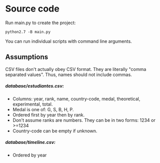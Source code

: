 # Source code
Run main.py to create the project:
```
python2.7 -B main.py
```

You can run individual scripts with command line arguments.

## Assumptions

CSV files don't actually obey CSV format. They are literally "comma separated values". Thus, names should not include commas.

##### database/estudiantes.csv:
* Columns: year, rank, name, country-code, medal, theoretical, experimental, total.
* Medal is one of: G, S, B, H, P.
* Ordered first by year then by rank.
* Don't assume ranks are numbers. They can be in two forms: 1234 or >=1234
* Country-code can be empty if unknown.

##### database/timeline.csv:
* Ordered by year
